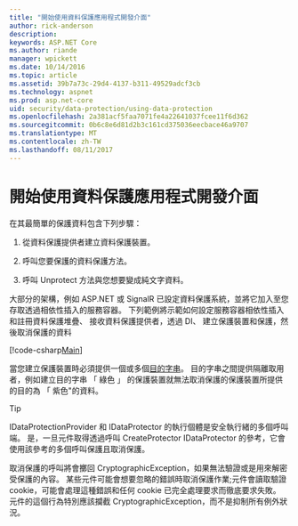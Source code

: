 ```yaml
---
title: "開始使用資料保護應用程式開發介面"
author: rick-anderson
description: 
keywords: ASP.NET Core
ms.author: riande
manager: wpickett
ms.date: 10/14/2016
ms.topic: article
ms.assetid: 39b7a73c-29d4-4137-b311-49529adcf3cb
ms.technology: aspnet
ms.prod: asp.net-core
uid: security/data-protection/using-data-protection
ms.openlocfilehash: 2a381acf5faa7071fe4a22641037fcee11f6d362
ms.sourcegitcommit: 0b6c8e6d81d2b3c161cd375036eecbace46a9707
ms.translationtype: MT
ms.contentlocale: zh-TW
ms.lasthandoff: 08/11/2017
---
```

# <a name="getting-started-with-the-data-protection-apis"></a>開始使用資料保護應用程式開發介面

<a name=security-data-protection-getting-started></a>

在其最簡單的保護資料包含下列步驟：

1. 從資料保護提供者建立資料保護裝置。

2. 呼叫您要保護的資料保護方法。

3. 呼叫 Unprotect 方法與您想要變成純文字資料。

大部分的架構，例如 ASP.NET 或 SignalR 已設定資料保護系統，並將它加入至您存取透過相依性插入的服務容器。 下列範例將示範如何設定服務容器相依性插入和註冊資料保護堆疊、 接收資料保護提供者，透過 DI、 建立保護裝置和保護，然後取消保護的資料

[!code-csharp[Main](../../security/data-protection/using-data-protection/samples/protectunprotect.cs?highlight=26,34,35,36,37,38,39,40)]

當您建立保護裝置時必須提供一個或多個[目的字串](consumer-apis/purpose-strings.md)。 目的字串之間提供隔離取用者，例如建立目的字串 「 綠色 」 的保護裝置就無法取消保護的保護裝置所提供的目的為 「 紫色"的資料。

>[!TIP]
> IDataProtectionProvider 和 IDataProtector 的執行個體是安全執行緒的多個呼叫端。 是，一旦元件取得透過呼叫 CreateProtector IDataProtector 的參考，它會使用該參考的多個呼叫保護且取消保護。
>
>取消保護的呼叫將會擲回 CryptographicException，如果無法驗證或是用來解密受保護的內容。 某些元件可能會想要忽略的錯誤時取消保護作業;元件會讀取驗證 cookie，可能會處理這種錯誤和任何 cookie 已完全處理要求而徹底要求失敗。 元件的這個行為特別應該攔截 CryptographicException，而不是抑制所有例外狀況。
